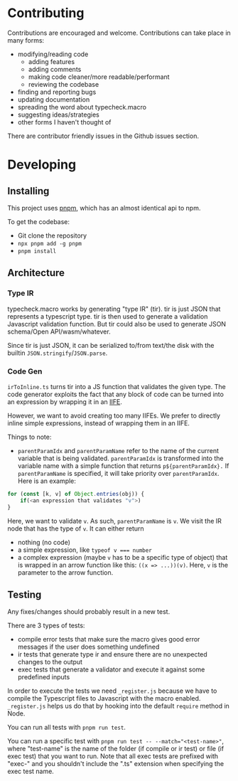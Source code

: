 Contributing
===

Contributions are encouraged and welcome. Contributions can take place in many forms:
- modifying/reading code
    - adding features
    - adding comments
    - making code cleaner/more readable/performant
    - reviewing the codebase
- finding and reporting bugs
- updating documentation
- spreading the word about typecheck.macro
- suggesting ideas/strategies
- other forms I haven't thought of

There are contributor friendly issues in the Github issues section.

# Developing
## Installing
This project uses [pnpm](https://github.com/pnpm/pnpm), which has an almost identical api to npm.

To get the codebase:
- Git clone the repository
- `npx pnpm add -g pnpm`
- `pnpm install`

## Architecture
### Type IR
typecheck.macro works by generating "type IR" (tir). tir is just JSON that represents a typescript type. tir is then used to generate a validation Javascript validation function. But tir could also be used to generate JSON schema/Open API/wasm/whatever.

Since tir is just JSON, it can be serialized to/from text/the disk with the builtin `JSON.stringify`/`JSON.parse`. 

### Code Gen
`irToInline.ts` turns tir into a JS function that validates the given type. The code generator exploits the fact that any block of code can be turned into an expression by wrapping it in an [IIFE](https://developer.mozilla.org/en-US/docs/Glossary/IIFE).

However, we want to avoid creating too many IIFEs. We prefer to directly inline simple expressions, instead of wrapping them in an IIFE.

Things to note:
- `parentParamIdx` and `parentParamName` refer to the name of the current variable that is being validated. `parentParamIdx` is transformed into the variable name with a simple function that returns `p${parentParamIdx}.` If `parentParamName` is specified, it will take priority over `parentParamIdx`. Here is an example:

```javascript
for (const [k, v] of Object.entries(obj)) {
    if(<an expression that validates "v">)
}
```

Here, we want to validate `v`. As such, `parentParamName` is `v`. We visit the IR node that has the type of `v`. It can either return
- nothing (no code)
- a simple expression, like `typeof v === number`
- a complex expression (maybe `v` has to be a specific type of object) that is wrapped in an arrow function like this: `((x => ...))(v)`. Here, `v` is the parameter to the arrow function.

## Testing
Any fixes/changes should probably result in a new test.

There are 3 types of tests:
- compile error tests that make sure the macro gives good error messages if the user does something undefined
- ir tests that generate type ir and ensure there are no unexpected changes to the output
- exec tests that generate a validator and execute it against some predefined inputs

In order to execute the tests we need `_register.js` because we have to compile the Typescript files to Javascript with the macro enabled. `_register.js` helps us do that by hooking into the default `require` method in Node.

You can run all tests with `pnpm run test`.

You can run a specific test with `pnpm run test -- --match="<test-name>"`, where "test-name" is the name of the folder (if compile or ir test) or file (if exec test) that you want to run. Note that all exec tests are prefixed with "exec-" and you shouldn't include the ".ts" extension when specifying the exec test name.